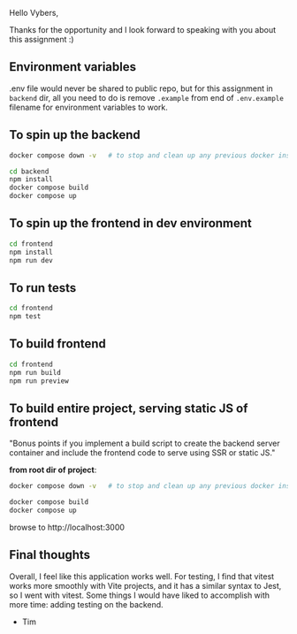 Hello Vybers,

Thanks for the opportunity and I look forward to speaking with you about this assignment :)

## Environment variables

.env file would never be shared to public repo, but for this assignment in `backend` dir, all you need to do is remove `.example` from end of `.env.example` filename for environment variables to work.

## To spin up the backend

```sh
docker compose down -v   # to stop and clean up any previous docker instances 

cd backend
npm install
docker compose build
docker compose up
```

## To spin up the frontend in dev environment

```sh
cd frontend
npm install
npm run dev
```

## To run tests

```sh
cd frontend
npm test
```

## To build frontend

```sh
cd frontend
npm run build
npm run preview
```

## To build entire project, serving static JS of frontend

"Bonus points if you implement a build script to create the backend server container and include the frontend code to serve using SSR or static JS."

**from root dir of project**:

```sh
docker compose down -v   # to stop and clean up any previous docker instances

docker compose build
docker compose up
```

browse to http://localhost:3000

## Final thoughts

Overall, I feel like this application works well. For testing, I find that vitest works more smoothly with Vite projects, and it has a similar syntax to Jest, so I went with vitest. Some things I would have liked to accomplish with more time: adding testing on the backend.

- Tim
